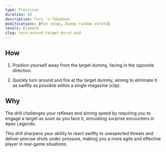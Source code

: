```yaml
---
type: Precision
duration: 60
description: Turn 'n Takedown
modifications: [Mid range, Dummy random strafe]
levels: Diamond
slug: turn-around-target-burst-mid
---
```


## How

1. Position yourself away from the target dummy, facing in the opposite direction.

2. Quickly turn around and fire at the target dummy, aiming to eliminate it as swiftly as possible within a single magazine (clip).

## Why

The drill challenges your reflexes and aiming speed by requiring you to engage a target as soon as you face it, simulating surprise encounters in Apex Legends.

This drill sharpens your ability to react swiftly to unexpected threats and deliver precise shots under pressure, making you a more agile and effective player in real-game situations.
